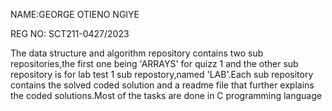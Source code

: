 NAME:GEORGE OTIENO NGIYE


REG NO: SCT211-0427/2023

The data structure and algorithm repository contains two sub repositories,the first one being 'ARRAYS' for quizz 1 and the other sub repository is for lab test 1 sub repostory,named 'LAB'.Each sub repository contains the solved coded solution and a readme file that further explains the coded solutions.Most of the tasks are done in C programming language 
